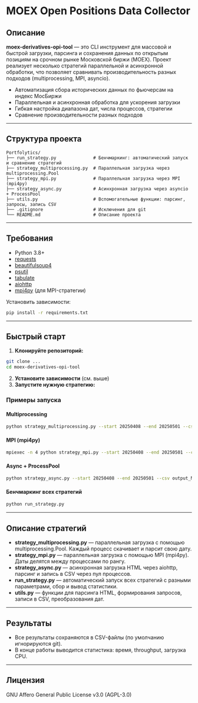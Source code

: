 # MOEX Open Positions Data Collector

## Описание

**moex-derivatives-opi-tool** — это CLI инструмент для массовой и быстрой загрузки, парсинга и сохранения данных по открытым позициям на срочном рынке Московской биржи (MOEX). Проект реализует несколько стратегий параллельной и асинхронной обработки, что позволяет сравнивать производительность разных подходов (multiprocessing, MPI, asyncio).

- Автоматизация сбора исторических данных по фьючерсам на индекс МосБиржи
- Параллельная и асинхронная обработка для ускорения загрузки
- Гибкая настройка диапазона дат, числа процессов, стратегии
- Сравнение производительности разных подходов

---

## Структура проекта

```
Portfolytics/
├── run_strategy.py              # Бенчмаркинг: автоматический запуск и сравнение стратегий
├── strategy_multiprocessing.py  # Параллельная загрузка через multiprocessing.Pool
├── strategy_mpi.py              # Параллельная загрузка через MPI (mpi4py)
├── strategy_async.py            # Асинхронная загрузка через asyncio + ProcessPool
├── utils.py                     # Вспомогательные функции: парсинг, запросы, запись CSV
├── .gitignore                   # Исключения для git
└── README.md                    # Описание проекта
```

---

## Требования

- Python 3.8+
- [requests](https://pypi.org/project/requests/)
- [beautifulsoup4](https://pypi.org/project/beautifulsoup4/)
- [psutil](https://pypi.org/project/psutil/)
- [tabulate](https://pypi.org/project/tabulate/)
- [aiohttp](https://pypi.org/project/aiohttp/)
- [mpi4py](https://pypi.org/project/mpi4py/) (для MPI-стратегии)

Установить зависимости:
```bash
pip install -r requirements.txt
```

---

## Быстрый старт

1. **Клонируйте репозиторий:**
```bash
git clone ...
cd moex-derivatives-opi-tool
```
2. **Установите зависимости** (см. выше)
3. **Запустите нужную стратегию:**

### Примеры запуска

#### Multiprocessing
```bash
python strategy_multiprocessing.py --start 20250408 --end 20250501 --csv output_MIX_mp.csv --proc 8 --clean
```

#### MPI (mpi4py)
```bash
mpiexec -n 4 python strategy_mpi.py --start 20250408 --end 20250501 --csv output_MIX_mpi.csv --clean
```

#### Async + ProcessPool
```bash
python strategy_async.py --start 20250408 --end 20250501 --csv output_MIX_async.csv --proc 8 --concurrent 8 --clean
```

#### Бенчмаркинг всех стратегий
```bash
python run_strategy.py
```

---

## Описание стратегий

- **strategy_multiprocessing.py** — параллельная загрузка с помощью multiprocessing.Pool. Каждый процесс скачивает и парсит свою дату.
- **strategy_mpi.py** — параллельная загрузка с помощью MPI (mpi4py). Даты делятся между процессами по рангу.
- **strategy_async.py** — асинхронная загрузка HTML через aiohttp, парсинг и запись в CSV через пул процессов.
- **run_strategy.py** — автоматический запуск всех стратегий с разными параметрами, сбор и вывод статистики.
- **utils.py** — функции для парсинга HTML, формирования запросов, записи в CSV, преобразования дат.

---

## Результаты

- Все результаты сохраняются в CSV-файлы (по умолчанию игнорируются git).
- В конце работы выводится статистика: время, throughput, загрузка CPU.

---

## Лицензия

GNU Affero General Public License v3.0 (AGPL-3.0)
